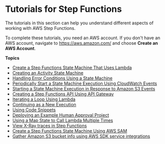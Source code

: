# Tutorials for Step Functions<a name="tutorials"></a>

The tutorials in this section can help you understand different aspects of working with AWS Step Functions\. 

To complete these tutorials, you need an AWS account\. If you don't have an AWS account, navigate to [https://aws\.amazon\.com/](https://aws.amazon.com/) and choose **Create an AWS Account**\.

**Topics**
+ [Create a Step Functions State Machine That Uses Lambda](tutorial-creating-lambda-state-machine.md)
+ [Creating an Activity State Machine](tutorial-creating-activity-state-machine.md)
+ [Handling Error Conditions Using a State Machine](tutorial-handling-error-conditions.md)
+ [Periodically Start a State Machine Execution Using CloudWatch Events](tutorial-cloudwatch-events-target.md)
+ [Starting a State Machine Execution in Response to Amazon S3 Events](tutorial-cloudwatch-events-s3.md)
+ [Creating a Step Functions API Using API Gateway](tutorial-api-gateway.md)
+ [Iterating a Loop Using Lambda](tutorial-create-iterate-pattern-section.md)
+ [Continuing as a New Execution](tutorial-continue-new.md)
+ [Using Code Snippets](tutorial-code-snippet.md)
+ [Deploying an Example Human Approval Project](tutorial-human-approval.md)
+ [Using a Map State to Call Lambda Multiple Times](tutorial-creating-map-state-machine.md)
+ [View X\-Ray traces in Step Functions](tutorial-xray-traces.md)
+ [Create a Step Functions State Machine Using AWS SAM](tutorial-state-machine-using-sam.md)
+ [Gather Amazon S3 bucket info using AWS SDK service integrations](tutorial-gather-s3-bucket-info-using-aws-sdk-service-integrations.md)